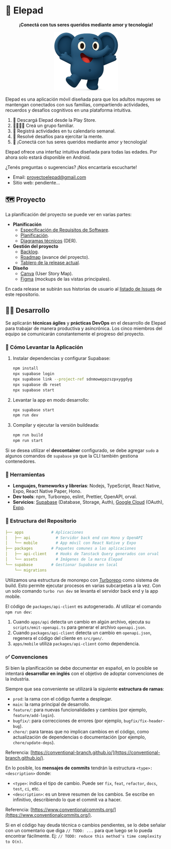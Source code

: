 # 🐘 Elepad

<p align="center">
  <b>¡Conectá con tus seres queridos mediante amor y tecnología!</b>
</p>

<p align="center">
  <img src="packages/assets/ele-excited.png" alt="Ele, el elefante de Elepad" width="200" />
</p>

Elepad es una aplicación móvil diseñada para que los adultos mayores se mantengan conectados con sus familias, compartiendo actividades, recuerdos y desafíos cognitivos en una plataforma intuitiva.

1. 📱 Descargá Elepad desde la Play Store.
2. 👨‍👩‍👧‍👦 Creá un grupo familiar.
3. 📆 Registrá actividades en tu calendario semanal.
4. 🧩 Resolvé desafíos para ejercitar la mente.
5. 🎯 ¡Conectá con tus seres queridos mediante amor y tecnología!

Elepad ofrece una interfaz intuitiva diseñada para todas las edades. Por ahora solo estará disponible en Android.

¿Tenés preguntas o sugerencias? ¡Nos encantaría escucharte!

- Email: [proyectoelepad@gmail.com](mailto:proyectoelepad@gmail.com)
- Sitio web: pendiente...

## 🗺️ Proyecto

La planificación del proyecto se puede ver en varias partes:

- **Planificación**
  - [Especificación de Requisitos de Software](https://docs.google.com/document/d/1R3vB02NTxqxi9H_KYEBNzvEl6xEbmV-Q1nAyWVGubfI).
  - [Planificación](https://docs.google.com/document/d/1NqHx6Go_-peDly_qNYltLgTfeM6FCRMo5ZNa35w0yvI).
  - [Diagramas técnicos](https://drive.google.com/file/d/1_6j1oftihcGSm7DQh2r-obAzsL51-S-g) (DER).
- **Gestión del proyecto**
  - [Backlog](https://github.com/users/elepad/projects/1/views/3).
  - [Roadmap](https://github.com/users/elepad/projects/1/views/2) (avance del proyecto).
  - [Tablero de la release actual](https://github.com/users/elepad/projects/1/views/1).
- **Diseño**
  - [Canva](https://www.canva.com/design/DAGtndSDPec/fhyqoHBOG9PvgYRHk9xqmA) (User Story Map).
  - [Figma](https://www.figma.com/design/rQOZ89Fed9UmfvBsExJyAo/Elepad-Mobile-App) (mockups de las vistas principales).

En cada release se subirán sus historias de usuario al [listado de Issues](https://github.com/elepad/Elepad/issues?q=is%3Aissue) de este repositorio.

## 👨‍💻 Desarrollo

Se aplicarán **técnicas ágiles** y **prácticas DevOps** en el desarrollo de Elepad para trabajar de manera productiva y asincrónica. Los cinco miembros del equipo se comunicarán constantemente el progreso del proyecto.

### 🚀 Cómo Levantar la Aplicación

1. Instalar dependencias y configurar Supabase:

   ```bash
   npm install
   npx supabase login
   npx supabase link --project-ref sdnmoweppzszpxyggdyg
   npx supabase db reset
   npx supabase start
   ```

2. Levantar la app en modo desarrollo:

   ```bash
   npx supabase start
   npm run dev
   ```

3. Compilar y ejecutar la versión buildeada:

   ```bash
   npm run build
   npm run start
   ```

Si se desea utilizar el **devcontainer** configurado, se debe agregar `sudo` a algunos comandos de `supabase` ya que la CLI también gestiona contenedores.

### 🔨 Herramientas

- **Lenguajes, frameworks y librerías**: Nodejs, TypeScript, React Native, Expo, React Native Paper, Hono.
- **Dev tools**: npm, Turborepo, eslint, Prettier, OpenAPI, orval.
- **Servicios**: [Supabase](https://supabase.com/dashboard/project/sdnmoweppzszpxyggdyg) (Database, Storage, Auth), [Google Cloud](https://console.cloud.google.com/auth/clients?project=elepad-mobile) (OAuth), [Expo](https://expo.dev/accounts/elepad-org/projects/elepad).

### 📂 Estructura del Repositorio

```yaml
├── apps            # Aplicaciones
│   ├── api           # Servidor back end con Hono y OpenAPI
│   └── mobile        # App móvil con React Native y Expo
├── packages        # Paquetes comunes a las aplicaciones
│   ├── api-client    # Hooks de Tanstack Query generados con orval
│   └── assets        # Imágenes de la marca Elepad
└── supabase        # Gestionar Supabase en local
    └── migrations
```

Utilizamos una estructura de monorepo con [Turborepo](https://turborepo.com/docs) como sistema de build. Esto permite ejecutar procesos en varias subcarpetas a la vez. Con un solo comando `turbo run dev` se levanta el servidor back end y la app mobile.

El código de `packages/api-client` es autogenerado. Al utilizar el comando `npm run dev`:

1. Cuando `apps/api` detecta un cambio en algún archivo, ejecuta su `scripts/emit-openapi.ts` para generar el archivo `openapi.json`.
2. Cuando `packages/api-client` detecta un cambio en `openapi.json`, regenera el código del cliente en `src/gen/`.
3. `apps/mobile` utiliza `packages/api-client` como dependencia.

### ✅ Convenciones

Si bien la planificación se debe documentar en español, en lo posible se intentará **desarrollar en inglés** con el objetivo de adoptar convenciones de la industria.

Siempre que sea conveniente se utilizará la siguiente **estructura de ramas**:

- `prod`: la rama con el código fuente a desplegar.
- `main`: la rama principal de desarrollo.
- `feature/`: para nuevas funcionalidades y cambios (por ejemplo, `feature/add-login`).
- `bugfix/`: para correcciones de errores (por ejemplo, `bugfix/fix-header-bug`).
- `chore/`: para tareas que no implican cambios en el código, como actualización de dependencias o documentación (por ejemplo, `chore/update-deps`).

Referencia: [https://conventional-branch.github.io/](https://conventional-branch.github.io/).

En lo posible, los **mensajes de commits** tendrán la estructura `<type>: <description>` donde:

- `<type>`: indica el tipo de cambio. Puede ser `fix`, `feat`, `refactor`, `docs`, `test`, `ci`, etc.
- `<description>`: es un breve resumen de los cambios. Se escribe en infinitivo, describiendo lo que el commit va a hacer.

Referencia: [https://www.conventionalcommits.org/](https://www.conventionalcommits.org/).

Si en el código hay deuda técnica o cambios pendientes, se lo debe señalar con un comentario que diga `// TODO: ...` para que luego se lo pueda encontrar fácilmente. Ej: `// TODO: reduce this method's time complexity to O(n)`.
